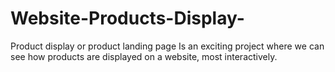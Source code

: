 # Website-Products-Display-
Product display
 or product landing page
Is an exciting project
where we can see how products 
are displayed on a website,
most interactively.
